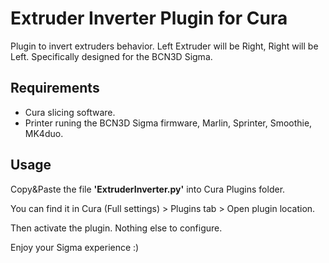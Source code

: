 # Extruder Inverter Plugin for Cura

Plugin to invert extruders behavior. Left Extruder will be Right, Right will be Left. Specifically designed for the BCN3D Sigma.

## Requirements

- Cura slicing software.
- Printer runing the BCN3D Sigma firmware, Marlin, Sprinter, Smoothie, MK4duo.

## Usage

Copy&Paste the file **'ExtruderInverter.py'** into Cura Plugins folder.

You can find it in Cura (Full settings) > Plugins tab > Open plugin location.

Then activate the plugin. Nothing else to configure. 

Enjoy your Sigma experience :)